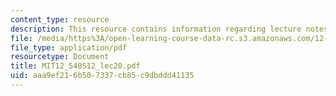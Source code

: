 ```yaml
---
content_type: resource
description: This resource contains information regarding lecture notes.
file: /media/https%3A/open-learning-course-data-rc.s3.amazonaws.com/12-540-principles-of-the-global-positioning-system-spring-2012/aaa9ef216b507337cb85c9dbddd41135_MIT12_540S12_lec20.pdf
file_type: application/pdf
resourcetype: Document
title: MIT12_540S12_lec20.pdf
uid: aaa9ef21-6b50-7337-cb85-c9dbddd41135
---
```

